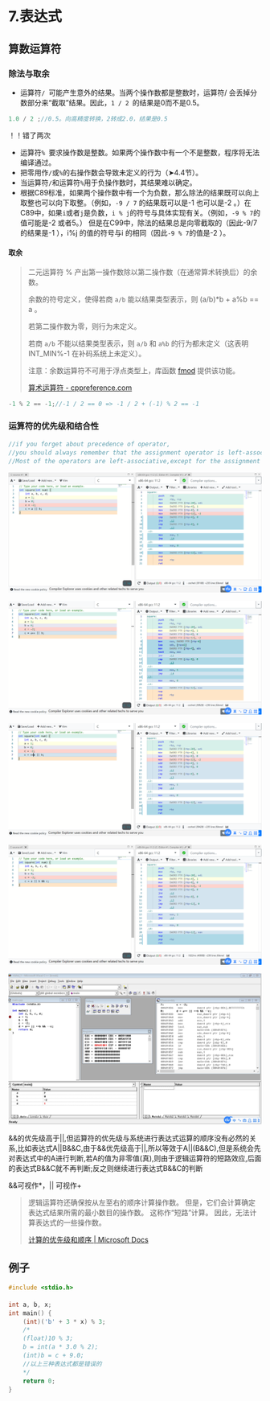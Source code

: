 # 7.表达式

## 算数运算符

### 除法与取余

- 运算符`/ `可能产生意外的结果。当两个操作数都是整数时，运算符/ 会丢掉分数部分来“截取”结果。因此，`1 / 2 `的结果是0而不是0.5。

```c
1.0 / 2 ;//0.5。向高精度转换，2转成2.0，结果是0.5
```

！！错了两次

- 运算符`% `要求操作数是整数。如果两个操作数中有一个不是整数，程序将无法编译通过。
- 把零用作`/`或`%`的右操作数会导致未定义的行为（➤4.4节）。
- 当运算符`/`和运算符`%`用于负操作数时，其结果难以确定。
- 根据C89标准，如果两个操作数中有一个为负数，那么除法的结果既可以向上取整也可以向下取整。（例如，`-9 / 7` 的结果既可以是-1 也可以是-2 。）在C89中，如果`i`或者`j`是负数，`i % j`的符号与具体实现有关。（例如，`-9 % 7`的值可能是-2 或者5。） 但是在C99中，除法的结果总是向零截取的（因此-9/7的结果是-1 ），i%j 的值的符号与i 的相同（因此`-9 % 7`的值是-2 ）。

#### 取余

> 二元运算符 % 产出第一操作数除以第二操作数（在通常算术转换后）的余数。
>
> 余数的符号定义，使得若商 `a/b` 能以结果类型表示，则 (a/b)*b + a%b == a 。
>
> 若第二操作数为零，则行为未定义。
>
> 若商 `a/b` 不能以结果类型表示，则 `a/b` 和 `a%b` 的行为都未定义（这表明 INT_MIN%-1 在补码系统上未定义）。
>
> 注意：余数运算符不可用于浮点类型上，库函数 [fmod](https://zh.cppreference.com/w/c/numeric/math/fmod) 提供该功能。
>
> [算术运算符 \- cppreference\.com](https://zh.cppreference.com/w/c/language/operator_arithmetic)

```c
-1 % 2 == -1;//-1 / 2 == 0 => -1 / 2 + (-1) % 2 == -1
```



### 运算符的优先级和结合性

```c
//if you forget about precedence of operator,
//you should always remember that the assignment operator is left-associative
//Most of the operators are left-associative,except for the assignment and the operators with one operand
```

![image-20220322182201081](img/image-20220322182201081.png)

![image-20220322183437408](img/image-20220322183437408.png)

![image-20220322183534378](img/image-20220322183534378.png)

![image-20220322182340960](img/image-20220322182340960.png)

![image-20220322232517062](img/image-20220322232517062.png)

​	&&的优先级高于||,但运算符的优先级与系统进行表达式运算的顺序没有必然的关系,比如表达式A||B&&C,由于&&优先级高于||,所以等效于A||(B&&C),但是系统会先对表达式中的A进行判断,若A的值为非零值(真),则由于逻辑运算符的短路效应,后面的表达式B&&C就不再判断;反之则继续进行表达式B&&C的判断

&&可视作*，|| 可视作+

> 逻辑运算符还确保按从左至右的顺序计算操作数。 但是，它们会计算确定表达式结果所需的最小数目的操作数。 这称作“短路”计算。 因此，无法计算表达式的一些操作数。 
>
> [计算的优先级和顺序 | Microsoft Docs](https://docs.microsoft.com/zh-cn//cpp/c-language/precedence-and-order-of-evaluation?view=msvc-170)

## 例子

```c
#include <stdio.h>

int a, b, x;
int main() {
    (int)('b' + 3 * x) % 3;
    /*
    (float)10 % 3;
    b = int(a * 3.0 % 2);
    (int)b = c + 9.0;
    //以上三种表达式都是错误的
    */
    return 0;
}
```

